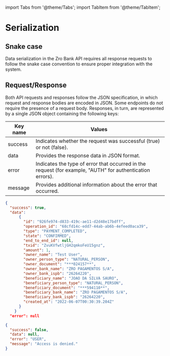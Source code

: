 import Tabs from '@theme/Tabs';
import TabItem from '@theme/TabItem';

# Serialization

## Snake case

Data serialization in the Zro Bank API requires all response requests to follow the snake case convention to ensure proper integration with the system.

## Request/Response

Both API requests and responses follow the JSON specification, in which request and response bodies are encoded in JSON. Some endpoints do not require the presence of a request body. Responses, in turn, are represented by a single JSON object containing the following keys:

| Key name | Values          |
| -------- | ---------------|
| success  | Indicates whether the request was successful (true) or not (false).         |
| data   | Provides the response data in JSON format.      |
| error  | Indicates the type of error that occurred in the request (for example, "AUTH" for authentication errors).         |
| message   | Provides additional information about the error that occurred.    |

<Tabs>
<TabItem value='js' label='200'>

```json title="Example of JSON response:"
{
  "success": true,
  "data":
      {
        "id": "926fe974-d833-419c-ae11-d2d48e17bdff",
        "operation_id": "68cfd14c-edd7-44ab-ab6b-4efeed0aca39",
        "type": "PAYMENT_COMPLETED",
        "state": "CONFIRMED",
        "end_to_end_id": null,
        "txid": "ZvuKVfwtljGH2qmkoFeU15gnz",
        "amount": 1,
        "owner_name": "Test User",
        "owner_person_type": "NATURAL_PERSON",
        "owner_document": "***024157**",
        "owner_bank_name": "ZRO PAGAMENTOS S/A",
        "owner_bank_ispb": "26264220",
        "beneficiary_name": "JOAO DA SILVA SAURO",
        "beneficiary_person_type": "NATURAL_PERSON",
        "beneficiary_document": "***594110**",
        "beneficiary_bank_name": "ZRO PAGAMENTOS S/A",
        "beneficiary_bank_ispb": "26264220",
        "created_at": "2022-06-07T00:30:39.204Z"
      }
    }
  "error": null
```
</TabItem>

<TabItem value='js1' label='400'>

```json title="Example of JSON response:"
{
  "success": false,
  "data": null,
  "error": "USER",
  "message": "Access is denied."
}
```
</TabItem>
</Tabs>
